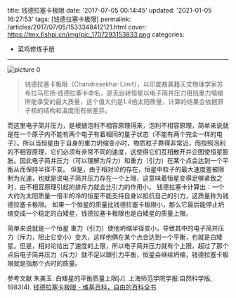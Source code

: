title: 钱德拉塞卡极限
date: '2017-07-05 00:14:45'
updated: '2021-01-05 16:27:53'
tags: [钱德拉塞卡极限]
permalink: /articles/2017/07/05/1533348412121.html
cover: https://tmx.fishpi.cn/img/pic_1707293153833.png
categories: 
- 菜鸡修炼手册
---
![picture 0](https://tmx.fishpi.cn/img/pic_1707293153833.png)  


<blockquote>钱德拉塞卡极限（Chandrasekhar Limit），以印度裔美籍天文物理学家苏布拉马尼扬·钱德拉塞卡命名，是无自转恒星以电子简并压力阻挡重力塌缩所能承受的最大质量，这个值大约是1.4倍太阳质量，计算的结果会依据原子核的结构和温度而有些差异。</blockquote>

<!--more-->

而这里电子简并压力，是根据泡利不相容原理得来，泡利不相容原理，简单来说就是在一个原子内不能有两个电子有着相同的量子状态（不能有两个完全一样的电子）。所以当恒星由于自身的重力坍缩变小时，物质粒子靠得非常近，而按照泡利的不相容原理，它们必须有非常不同的速度，这使得它们互相散开并企图使恒星膨胀。因此电子简并压力（可以理解为斥力）和重力（引力）在某个点会达到一个平衡从而保持半径不变。
但是，由于相对论的存在，恒星中粒子的最大速度差被限制为光速，也就是说电子简并压力存在一个上限，这意味着恒星变得足够紧致之时，由不相容原理引起的排斥力就会比引力的作用小。
钱德拉塞卡计算出：一个大约为太阳质量一倍半的冷的恒星不能支持自身以抵抗自己的引力，这质量称为钱德拉塞卡极限。
如果一个恒星的质量比钱德拉塞卡极限小，那么它最后能停止坍缩变成一个稳定的白矮星，钱德拉塞卡极限也是白矮星的质量上限。

简单来说就是一个恒星 重力（引力）使他坍缩半径变小，导致其中的电子简并压力（斥力，阻止它变小）变大，这样他俩在某个点会达到一个平衡，也就是白矮星。但是，相对论给出了速度的上限，所以电子简并压力就有个上限，超过了那个点后电子简并压力（斥力）就不足以跟引力平衡，恒星会继续坍缩，钱德拉塞卡极限就是指那个点时的质量。

参考文献
朱美玉. 白矮星的平衡质量上限[J]. 上海师范学院学报:自然科学版, 1983(4).
<a href="https://zh.m.wikipedia.org/wiki/%E9%8C%A2%E5%BE%B7%E6%8B%89%E5%A1%9E%E5%8D%A1%E6%A5%B5%E9%99%90" target="_blank" rel="nofollow">钱德拉塞卡极限 - 维基百科，自由的百科全书</a>

